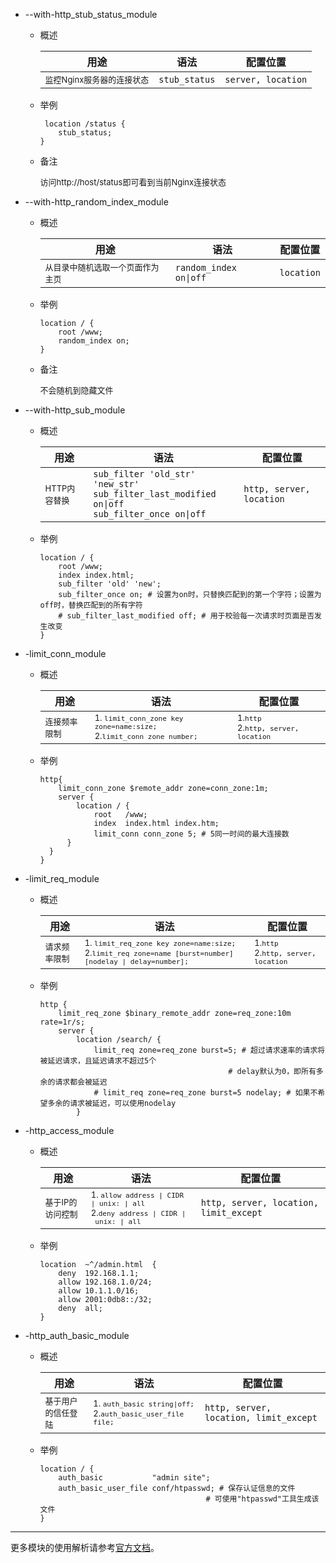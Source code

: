 - --with-http_stub_status_module 

  - 概述

    | 用途                                          | 语法          | 配置位置           |
    | --------------------------------------------- | ------------- | ------------------ |
    | <font size=2>监控Nginx服务器的连接状态</font> | `stub_status` | `server, location` |

  - 举例

    ```nginx
     location /status {
        stub_status;
    }
    ```

  - 备注

    <font size=2>访问http://host/status即可看到当前Nginx连接状态</font>

- --with-http_random_index_module 

  - 概述

    | 用途                                                 | 语法                   | 配置位置   |
    | ---------------------------------------------------- | ---------------------- | ---------- |
    | <font size=2>从目录中随机选取一个页面作为主页</font> | `random_index on\|off` | `location` |

  - 举例

    ```nginx
    location / {
        root /www;
        random_index on;
    }
    ```

  - 备注

    <font size=2>不会随机到隐藏文件</font>

- --with-http_sub_module  

  - 概述

    | 用途                             | 语法                                                         | 配置位置                 |
    | -------------------------------- | ------------------------------------------------------------ | ------------------------ |
    | <font size=2>HTTP内容替换</font> | `sub_filter 'old_str' 'new_str' `<br>`sub_filter_last_modified on\|off`<br>`sub_filter_once on\|off` | `http, server, location` |

  - 举例

    ```nginx
    location / {
        root /www;
        index index.html;
        sub_filter 'old' 'new';
        sub_filter_once on; # 设置为on时，只替换匹配到的第一个字符；设置为off时，替换匹配到的所有字符
        # sub_filter_last_modified off; # 用于校验每一次请求时页面是否发生改变
    }
    ```

- -limit_conn_module  

  - 概述

    | 用途                             | 语法                                                         | 配置位置                                                   |
    | -------------------------------- | ------------------------------------------------------------ | ---------------------------------------------------------- |
    | <font size=2>连接频率限制</font> | <font size=2>1. `limit_conn_zone key zone=name:size;`<br/>2.`limit_conn zone number;`</font> | <font size=2>1.`http`<br>2.`http, server, location`</font> |

  - 举例

    ```nginx
    http{
        limit_conn_zone $remote_addr zone=conn_zone:1m;
        server {
            location / {
                root   /www;
                index  index.html index.htm;
                limit_conn conn_zone 5; # 5同一时间的最大连接数
          }
      }
    }
    ```

    

- -limit_req_module

  - 概述

    | 用途                             | 语法                                                         | 配置位置                                                   |
    | -------------------------------- | ------------------------------------------------------------ | ---------------------------------------------------------- |
    | <font size=2>请求频率限制</font> | <font size=2>1. `limit_req_zone key zone=name:size;`<br/>2.`limit_req zone=name [burst=number] [nodelay \| delay=number];`</font> | <font size=2>1.`http`<br>2.`http, server, location`</font> |

  - 举例

    ```nginx
    http {
        limit_req_zone $binary_remote_addr zone=req_zone:10m rate=1r/s;
        server {
            location /search/ {
                limit_req zone=req_zone burst=5; # 超过请求速率的请求将被延迟请求，且延迟请求不超过5个
                							  # delay默认为0，即所有多余的请求都会被延迟
                # limit_req zone=req_zone burst=5 nodelay; # 如果不希望多余的请求被延迟，可以使用nodelay
            }
    ```

- -http_access_module

  - 概述

    | 用途                                 | 语法                                                         | 配置位置                               |
    | ------------------------------------ | ------------------------------------------------------------ | -------------------------------------- |
    | <font size=2>基于IP的访问控制</font> | <font size=2>1. `allow address \| CIDR \| unix: \| all`<br/>2.`deny address \| CIDR \| unix: \| all`</font> | `http, server, location, limit_except` |

  - 举例

    ```nginx
    location  ~^/admin.html  {
        deny  192.168.1.1;
        allow 192.168.1.0/24;
        allow 10.1.1.0/16;
        allow 2001:0db8::/32;
        deny  all;
    }
    ```

- -http_auth_basic_module

  - 概述

    | 用途                                   | 语法                                                         | 配置位置                               |
    | -------------------------------------- | ------------------------------------------------------------ | -------------------------------------- |
    | <font size=2>基于用户的信任登陆</font> | <font size=2>1. `auth_basic string\|off;`<br/>2.`auth_basic_user_file file;`</font> | `http, server, location, limit_except` |

  - 举例

    ```nginx
    location / {
        auth_basic           "admin site";
        auth_basic_user_file conf/htpasswd; # 保存认证信息的文件
        								 # 可使用"htpasswd"工具生成该文件
    }
    ```

---

更多模块的使用解析请参考[官方文档](http://nginx.org/en/docs/)。

